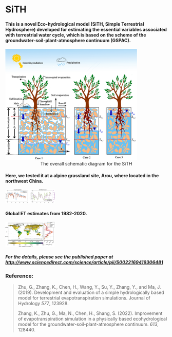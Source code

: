 # SiTH

#### This is a novel Eco-hydrological model (SiTH, Simple Terrestrial Hydrosphere) developed for estimating the essential variables associated with terrestrial water cycle, which is based on the scheme of the groundwater-soil-plant-atmosphere continuum (GSPAC).

<img src="image\fig1.png" alt="fig1" style="zoom:40%;" />

<center> The overall schematic diagram for the SiTH </center>

#### Here, we tested it at a alpine grassland site, Arou, where located in the northwest China. 

<img src="image\testFigure_Arou.png" style="zoom: 15%;" />

#### Global ET estimates from 1982-2020. 

<img src="image\GlobalET3.png" style="zoom: 15%;" />

##### For the details, please see the published paper at http://www.sciencedirect.com/science/article/pii/S0022169419306481

### Reference:

>Zhu, G., Zhang, K., Chen, H., Wang, Y., Su, Y., Zhang, Y., and Ma, J. (2019). Development and evaluation of a simple hydrologically based model for terrestrial evapotranspiration simulations. Journal of Hydrology *577*, 123928. 
>
>Zhang, K., Zhu, G., Ma, N., Chen, H., Shang, S. (2022). Improvement of evapotranspiration simulation in a physically based ecohydrological model for the groundwater-soil-plant-atmosphere continuum. *613*, 128440. 






